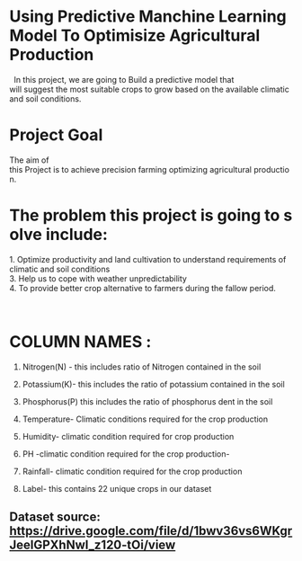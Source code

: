 
# Using Predictive Manchine Learning Model To Optimisize Agricultural Production

 
In this project, we are going to Build a predictive model that will suggest the most suitable crops to grow based on the available climatic and soil conditions.






# Project Goal

The aim of this Project is to achieve precision farming optimizing agricultural production.

# The problem this project is going to solve include: 
1. Optimize productivity and land cultivation to understand requirements of climatic and soil conditions 
3. Help us to cope with weather unpredictability 
4. To provide better crop alternative to farmers during the fallow period.

 
# COLUMN NAMES :
1. Nitrogen(N) - this includes ratio of Nitrogen contained in the soil
2. Potassium(K)- this includes the ratio of potassium contained in the soil
3. Phosphorus(P) this includes the ratio of phosphorus dent in the soil

4. Temperature- Climatic conditions required for the crop production
5. Humidity- climatic condition required for crop production
6. PH -climatic condition required for the crop production-
7. Rainfall- climatic condition required for the crop production 
8. Label- this contains 22 unique crops in our dataset
## Dataset source: https://drive.google.com/file/d/1bwv36vs6WKgrJeelGPXhNwI_z120-tOi/view
